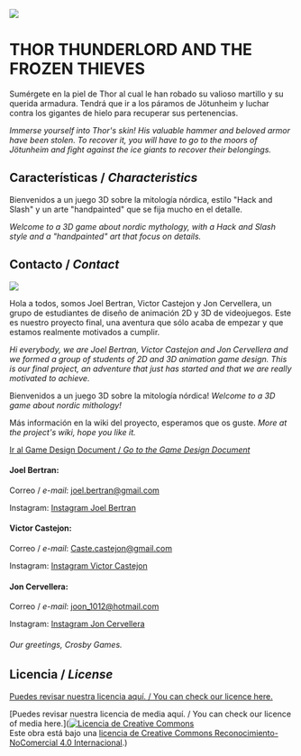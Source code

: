 ![](https://github.com/JonCervellera/Crosby/blob/master/WikiResources/Titulo_final.png)

# **THOR THUNDERLORD AND THE FROZEN THIEVES** 

Sumérgete en la piel de Thor al cual le han robado su valioso martillo y su querida armadura. Tendrá que ir a los páramos de Jötunheim y luchar contra los gigantes de hielo para recuperar sus pertenencias. 

_Immerse yourself into Thor's skin! His valuable hammer and beloved armor have been stolen. To recover it, you will have to go to the moors of Jötunheim and fight against the ice giants to recover their belongings._

## Características / _Characteristics_

Bienvenidos a un juego 3D sobre la mitología nórdica, estilo "Hack and Slash" y un arte "handpainted" que se fija mucho en el detalle. 

_Welcome to a 3D game about nordic mythology, with a Hack and Slash style and a "handpainted" art that focus on details._ 


## Contacto / _Contact_

![](https://github.com/JonCervellera/Crosby/blob/master/WikiResources/mockup_logo_scrosby.png)

Hola a todos, somos Joel Bertran, Victor Castejon y Jon Cervellera, un grupo de estudiantes de diseño de animación 2D y 3D de videojuegos. Este es nuestro proyecto final, una aventura que sólo acaba de empezar y que estamos realmente motivados a cumplir. 

_Hi everybody, we are Joel Bertran, Victor Castejon and Jon Cervellera and we formed a group of students of 2D and 3D animation game design. This is our final project, an adventure that just has started and that we are really motivated to achieve._

Bienvenidos a un juego 3D sobre la mitología nórdica! _Welcome to a 3D game about nordic mithology!_

Más información en la wiki del proyecto, esperamos que os guste. _More at the project's wiki, hope you like it._ 

[Ir al Game Design Document / _Go to the Game Design Document_](https://github.com/JonCervellera/Crosby/wiki)

#### Joel Bertran:

Correo / _e-mail_: joel.bertran@gmail.com

Instagram: [Instagram Joel Bertran](https://www.instagram.com/joelbertran/) 

#### Victor Castejon:

Correo / _e-mail_: Caste.castejon@gmail.com

Instagram: [Instagram Victor Castejon](https://www.instagram.com/elcaste98/)

#### Jon Cervellera:

Correo / _e-mail_: joon_1012@hotmail.com

Instagram: [Instagram Jon Cervellera](https://www.instagram.com/joncervelleradominguez/)

###### Our greetings, Crosby Games. 


## Licencia / _License_

[Puedes revisar nuestra licencia aquí. / You can check our licence here.](https://github.com/JonCervellera/Crosby/blob/master/LICENSE)

[Puedes revisar nuestra licencia de media aquí. / You can check our licence of media here.](<a rel="license" href="http://creativecommons.org/licenses/by-nc/4.0/"><img alt="Licencia de Creative Commons" style="border-width:0" src="https://i.creativecommons.org/l/by-nc/4.0/88x31.png" /></a><br />Este obra está bajo una <a rel="license" href="http://creativecommons.org/licenses/by-nc/4.0/">licencia de Creative Commons Reconocimiento-NoComercial 4.0 Internacional</a>.)


















